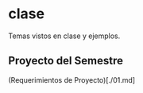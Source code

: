 # clase
Temas vistos en clase y ejemplos.


## Proyecto del Semestre

(Requerimientos de Proyecto)[./01.md]

